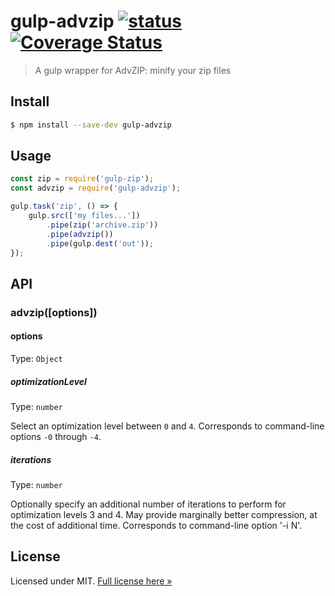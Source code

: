 # gulp-advzip [![status](https://api.travis-ci.org/elliot-nelson/gulp-advzip.svg)](https://travis-ci.org/elliot-nelson/gulp-advzip)&nbsp;[![Coverage Status](https://coveralls.io/repos/github/elliot-nelson/gulp-advzip/badge.svg)](https://coveralls.io/github/elliot-nelson/gulp-advzip)

> A gulp wrapper for AdvZIP: minify your zip files

## Install
```sh
$ npm install --save-dev gulp-advzip
```

## Usage

```js
const zip = require('gulp-zip');
const advzip = require('gulp-advzip');

gulp.task('zip', () => {
    gulp.src(['my files...'])
        .pipe(zip('archive.zip'))
        .pipe(advzip())
        .pipe(gulp.dest('out'));
});
```

## API

### advzip([options])

#### options

Type: `Object`

##### optimizationLevel

Type: `number`<br>

Select an optimization level between `0` and `4`. Corresponds to command-line options `-0` through `-4`.

##### iterations

Type: `number`<br>

Optionally specify an additional number of iterations to perform for optimization levels 3 and 4.
May provide marginally better compression, at the cost of additional time. Corresponds to command-line
option '-i N'.

## License

Licensed under MIT. [Full license here &raquo;](LICENSE.txt)

